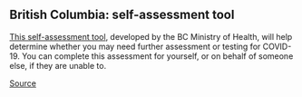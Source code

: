 ## British Columbia: self-assessment tool

[This self-assessment tool](https://covid19.thrive.health/), developed by the BC Ministry of Health, will help determine whether you may need further assessment or testing for COVID-19. You can complete this assessment for yourself, or on behalf of someone else, if they are unable to.

[Source](http://covid-19.bccdc.ca/)
